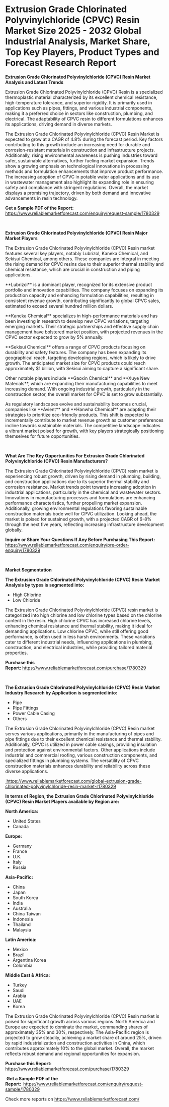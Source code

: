 <p><h1>Extrusion Grade Chlorinated Polyvinylchloride (CPVC) Resin Market Size 2025 - 2032 Global Industrial Analysis, Market Share, Top Key Players, Product Types and Forecast Research Report</h1></p><p><strong>Extrusion Grade Chlorinated Polyvinylchloride (CPVC) Resin Market Analysis and Latest Trends</strong></p>
<p><p>Extrusion Grade Chlorinated Polyvinylchloride (CPVC) Resin is a specialized thermoplastic material characterized by its excellent chemical resistance, high-temperature tolerance, and superior rigidity. It is primarily used in applications such as pipes, fittings, and various industrial components, making it a preferred choice in sectors like construction, plumbing, and electrical. The adaptability of CPVC resin to different formulations enhances its applications, driving demand in diverse markets.</p><p>The Extrusion Grade Chlorinated Polyvinylchloride (CPVC) Resin Market is expected to grow at a CAGR of 4.8% during the forecast period. Key factors contributing to this growth include an increasing need for durable and corrosion-resistant materials in construction and infrastructure projects. Additionally, rising environmental awareness is pushing industries toward safer, sustainable alternatives, further fueling market expansion. Trends show a growing emphasis on technological innovations in processing methods and formulation enhancements that improve product performance. The increasing adoption of CPVC in potable water applications and its use in wastewater management also highlight its expanding role in ensuring safety and compliance with stringent regulations. Overall, the market displays a promising trajectory, driven by both demand and innovative advancements in resin technology.</p></p>
<p><strong>Get a Sample PDF of the Report:&nbsp;</strong> <a href="https://www.reliablemarketforecast.com/enquiry/request-sample/1780329?utm_campaign=2200&utm_medium=2&utm_source=Github&utm_content=ia&utm_term=02022025&utm_id=extrusion-grade-chlorinated-polyvinylchloride-cpvc-resin">https://www.reliablemarketforecast.com/enquiry/request-sample/1780329</a></p>
<p>&nbsp;</p>
<p><strong>Extrusion Grade Chlorinated Polyvinylchloride (CPVC) Resin Major Market Players</strong></p>
<p><p>The Extrusion Grade Chlorinated Polyvinylchloride (CPVC) Resin market features several key players, notably Lubrizol, Kaneka Chemical, and Sekisui Chemical, among others. These companies are integral in meeting the rising demand for CPVC resins due to their superior thermal stability and chemical resistance, which are crucial in construction and piping applications.</p><p>**Lubrizol** is a dominant player, recognized for its extensive product portfolio and innovation capabilities. The company focuses on expanding its production capacity and enhancing formulation capabilities, resulting in consistent revenue growth, contributing significantly to global CPVC sales, estimated to exceed several hundred million dollars.</p><p>**Kaneka Chemical** specializes in high-performance materials and has been investing in research to develop new CPVC variations, targeting emerging markets. Their strategic partnerships and effective supply chain management have bolstered market position, with projected revenues in the CPVC sector expected to grow by 5% annually.</p><p>**Sekisui Chemical** offers a range of CPVC products focusing on durability and safety features. The company has been expanding its geographical reach, targeting developing regions, which is likely to drive growth. The anticipated market size for CPVC products could reach approximately $1 billion, with Sekisui aiming to capture a significant share.</p><p>Other notable players include **Gaoxin Chemical** and **Xuye New Materials**, which are expanding their manufacturing capabilities to meet increasing demand. With ongoing industrial growth, particularly in the construction sector, the overall market for CPVC is set to grow substantially.</p><p>As regulatory landscapes evolve and sustainability becomes crucial, companies like **Avient** and **Hanwha Chemical** are adapting their strategies to prioritize eco-friendly products. This shift is expected to incrementally contribute to market revenue growth as customer preferences incline towards sustainable materials. The competitive landscape indicates a vibrant market poised for growth, with key players strategically positioning themselves for future opportunities.</p></p>
<p>&nbsp;</p>
<p><strong>What Are The Key Opportunities For Extrusion Grade Chlorinated Polyvinylchloride (CPVC) Resin Manufacturers?</strong></p>
<p><p>The Extrusion Grade Chlorinated Polyvinylchloride (CPVC) resin market is experiencing robust growth, driven by rising demand in plumbing, building, and construction applications due to its superior thermal stability and corrosion resistance. Market trends point towards increasing adoption in industrial applications, particularly in the chemical and wastewater sectors. Innovations in manufacturing processes and formulations are enhancing performance characteristics, further propelling market expansion. Additionally, growing environmental regulations favoring sustainable construction materials bode well for CPVC utilization. Looking ahead, the market is poised for sustained growth, with a projected CAGR of 6-8% through the next five years, reflecting increasing infrastructure development globally.</p></p>
<p><strong>Inquire or Share Your Questions If Any Before Purchasing This Report:</strong> <a href="https://www.reliablemarketforecast.com/enquiry/pre-order-enquiry/1780329?utm_campaign=2200&utm_medium=2&utm_source=Github&utm_content=ia&utm_term=02022025&utm_id=extrusion-grade-chlorinated-polyvinylchloride-cpvc-resin">https://www.reliablemarketforecast.com/enquiry/pre-order-enquiry/1780329</a></p>
<p>&nbsp;</p>
<p><strong>Market Segmentation</strong></p>
<p><strong>The Extrusion Grade Chlorinated Polyvinylchloride (CPVC) Resin Market Analysis by types is segmented into:</strong></p>
<p><ul><li>High Chlorine</li><li>Low Chloride</li></ul></p>
<p><p>The Extrusion Grade Chlorinated Polyvinylchloride (CPVC) resin market is categorized into high chlorine and low chlorine types based on the chlorine content in the resin. High chlorine CPVC has increased chlorine levels, enhancing chemical resistance and thermal stability, making it ideal for demanding applications. Low chlorine CPVC, while still offering good performance, is often used in less harsh environments. These variations cater to different industrial needs, influencing applications in plumbing, construction, and electrical industries, while providing tailored material properties.</p></p>
<p><strong>Purchase this Report:&nbsp;</strong><a href="https://www.reliablemarketforecast.com/purchase/1780329?utm_campaign=2200&utm_medium=2&utm_source=Github&utm_content=ia&utm_term=02022025&utm_id=extrusion-grade-chlorinated-polyvinylchloride-cpvc-resin">https://www.reliablemarketforecast.com/purchase/1780329</a></p>
<p>&nbsp;</p>
<p><strong>The Extrusion Grade Chlorinated Polyvinylchloride (CPVC) Resin Market Industry Research by Application is segmented into:</strong></p>
<p><ul><li>Pipe</li><li>Pipe Fittings</li><li>Power Cable Casing</li><li>Others</li></ul></p>
<p><p>The Extrusion Grade Chlorinated Polyvinylchloride (CPVC) Resin market serves various applications, primarily in the manufacturing of pipes and pipe fittings due to their excellent chemical resistance and thermal stability. Additionally, CPVC is utilized in power cable casings, providing insulation and protection against environmental factors. Other applications include industrial and commercial roofing, various construction components, and specialized fittings in plumbing systems. The versatility of CPVC construction materials enhances durability and reliability across these diverse applications.</p></p>
<p><a href="https://www.reliablemarketforecast.com/global-extrusion-grade-chlorinated-polyvinylchloride-resin-market-r1780329?utm_campaign=2200&utm_medium=2&utm_source=Github&utm_content=ia&utm_term=02022025&utm_id=extrusion-grade-chlorinated-polyvinylchloride-cpvc-resin">&nbsp;https://www.reliablemarketforecast.com/global-extrusion-grade-chlorinated-polyvinylchloride-resin-market-r1780329</a></p>
<p><strong>In terms of Region, the Extrusion Grade Chlorinated Polyvinylchloride (CPVC) Resin Market Players available by Region are:</strong></p>
<p>
    <p> <strong> North America: </strong>
        <ul>
            <li>United States</li>
            <li>Canada</li>
        </ul>
        </p> 
    <p> <strong> Europe: </strong>
        <ul>
            <li>Germany</li>
            <li>France</li>
            <li>U.K.</li>
            <li>Italy</li>
            <li>Russia</li>
        </ul>
        </p> 
    <p> <strong> Asia-Pacific: </strong>
        <ul>
            <li>China</li>
            <li>Japan</li>
            <li>South Korea</li>
            <li>India</li>
            <li>Australia</li>
            <li>China Taiwan</li>
            <li>Indonesia</li>
            <li>Thailand</li>
            <li>Malaysia</li>
        </ul>
        </p> 
    <p> <strong> Latin America: </strong>
        <ul>
            <li>Mexico</li>
            <li>Brazil</li>
            <li>Argentina Korea</li>
            <li>Colombia</li>
        </ul>
        </p> 
    <p> <strong> Middle East & Africa: </strong>
        <ul>
            <li>Turkey</li>
            <li>Saudi</li>
            <li>Arabia</li>
            <li>UAE</li>
            <li>Korea</li>
        </ul>
    </p>
    </p>
<p><p>The Extrusion Grade Chlorinated Polyvinylchloride (CPVC) Resin market is poised for significant growth across various regions. North America and Europe are expected to dominate the market, commanding shares of approximately 35% and 30%, respectively. The Asia-Pacific region is projected to grow steadily, achieving a market share of around 25%, driven by rapid industrialization and construction activities in China, which contributes approximately 10% to the global market. Overall, the market reflects robust demand and regional opportunities for expansion.</p></p>
<p><strong>Purchase this Report: </strong><a href="https://www.reliablemarketforecast.com/purchase/1780329?utm_campaign=2200&utm_medium=2&utm_source=Github&utm_content=ia&utm_term=02022025&utm_id=extrusion-grade-chlorinated-polyvinylchloride-cpvc-resin">https://www.reliablemarketforecast.com/purchase/1780329</a></p>
<p>&nbsp;<strong>Get a Sample PDF of the Report:&nbsp;&nbsp;</strong><a href="https://www.reliablemarketforecast.com/enquiry/request-sample/1780329?utm_campaign=2200&utm_medium=2&utm_source=Github&utm_content=ia&utm_term=02022025&utm_id=extrusion-grade-chlorinated-polyvinylchloride-cpvc-resin">https://www.reliablemarketforecast.com/enquiry/request-sample/1780329</a></p>
<p><strong></strong></p>
<p>Check more reports on <a href="https://www.reliablemarketforecast.com/?utm_campaign=2200&utm_medium=2&utm_source=Github&utm_content=ia&utm_term=02022025&utm_id=extrusion-grade-chlorinated-polyvinylchloride-cpvc-resin">https://www.reliablemarketforecast.com/</a></p>
